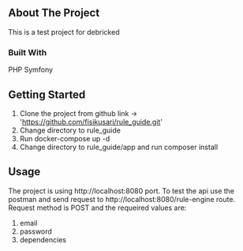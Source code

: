 <!-- ABOUT THE PROJECT -->

## About The Project

This is a test project for debricked

### Built With

PHP Symfony

<!-- GETTING STARTED -->

## Getting Started

1. Clone the project from github link -> 'https://github.com/fisikusari/rule_guide.git'
2. Change directory to rule_guide
3. Run docker-compose up -d
4. Change directory to rule_guide/app and run composer install

<!-- USAGE EXAMPLES -->

## Usage

The project is using http://localhost:8080 port.
To test the api use the postman and send request to http://localhost:8080/rule-engine route.
Request method is POST and the requeired values are:

1. email
2. password
3. dependencies
